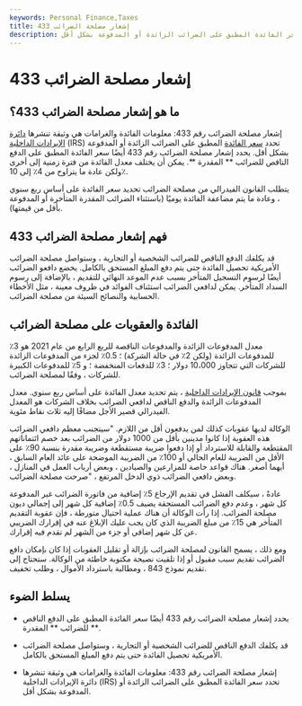 ```yaml
---
keywords: Personal Finance,Taxes
title: إشعار مصلحة الضرائب 433
description: يحدد إشعار مصلحة الضرائب رقم 433 سعر الفائدة المطبق على الضرائب الزائدة أو المدفوعة بشكل أقل.
---
```


# إشعار مصلحة الضرائب 433
## ما هو إشعار مصلحة الضرائب 433؟

إشعار مصلحة الضرائب رقم 433: معلومات الفائدة والغرامات هي وثيقة تنشرها [دائرة الإيرادات الداخلية](/irs) (IRS) تحدد [سعر الفائدة](/interestrate) المطبق على الضرائب الزائدة أو المدفوعة بشكل أقل. يحدد إشعار مصلحة الضرائب رقم 433 أيضًا سعر الفائدة المطبق على الدفع الناقص للضرائب ** المقدرة **. يمكن أن يختلف معدل الفائدة من فترة زمنية إلى أخرى ولكن عادة ما يتراوح من 4٪ إلى 10٪.

يتطلب القانون الفيدرالي من مصلحة الضرائب تحديد سعر الفائدة على أساس ربع سنوي ، وعادة ما يتم مضاعفة الفائدة يوميًا (باستثناء الضرائب المقدرة المتأخرة أو المدفوعة بأقل من قيمتها).

## فهم إشعار مصلحة الضرائب 433

قد يكلفك الدفع الناقص للضرائب الشخصية أو التجارية ، وستواصل مصلحة الضرائب الأمريكية تحصيل الفائدة حتى يتم دفع المبلغ المستحق بالكامل. يخضع دافعو الضرائب أيضًا لرسوم التسجيل المتأخر بسبب عدم الموعد النهائي للتقديم ، بالإضافة إلى رسوم السداد المتأخر. يمكن لدافعي الضرائب استئناف الفوائد في ظروف معينة ، مثل الأخطاء الحسابية والنصائح السيئة من مصلحة الضرائب.

## الفائدة والعقوبات على مصلحة الضرائب

معدل المدفوعات الزائدة والمدفوعات الناقصة للربع الرابع من عام 2021 هو 3٪ للمدفوعات الزائدة (ولكن 2٪ في حالة الشركة) ؛ 0.5٪ لجزء من المدفوعات الزائدة للشركات التي تتجاوز 10،000 دولار ؛ 3٪ للدفعات المنخفضة ؛ و 5٪ للمدفوعات الكبيرة للشركات ، وفقًا لمصلحة الضرائب.

بموجب [قانون الإيرادات الداخلية](/internal-revenue-code) ، يتم تحديد معدل الفائدة على أساس ربع سنوي. معدل المدفوعات الزائدة والدفع الناقص لدافعي الضرائب بخلاف الشركات هو المعدل الفيدرالي قصير الأجل مضافًا إليه ثلاث نقاط مئوية.

الوكالة لديها عقوبات كذلك لمن يدفعون أقل من اللازم. "سيتجنب معظم دافعي الضرائب هذه العقوبة إذا كانوا مدينين بأقل من 1000 دولار من الضرائب بعد خصم ائتماناتهم المقتطعة والقابلة للاسترداد أو إذا دفعوا ضريبة مستقطعة وضريبة مقدرة بنسبة 90٪ على الأقل من الضريبة للعام الحالي أو 100٪ من الضريبة الموضحة على عائد العام السابق ، أيهما أصغر. هناك قواعد خاصة للمزارعين والصيادين ، وبعض أرباب العمل في المنازل ، وبعض دافعي الضرائب ذوي الدخل المرتفع ، "صرحت مصلحة الضرائب.

عادةً ، سيكلف الفشل في تقديم الإرجاع 5٪ إضافية من فاتورة الضرائب غير المدفوعة كل شهر ، وعدم دفع الضرائب المستحقة يضيف 0.5٪ إضافية كل شهر إلى إجمالي ديون مصلحة الضرائب. إذا رأت الوكالة أن هناك عملية احتيال متورطة ، فإن عقوبة التقديم المتأخر هي 15٪ من مبلغ الضريبة الذي كان يجب عليك الإبلاغ عنه في إقرارك الضريبي عن كل شهر إضافي أو جزء من الشهر لم تقدم فيه إقرارك.

ومع ذلك ، يسمح القانون لمصلحة الضرائب بإزالة أو تقليل العقوبات إذا كان بإمكان دافع الضرائب تقديم سبب مقبول أو إذا تلقيت نصيحة مكتوبة خاطئة من الوكالة. ستحتاج إلى تقديم نموذج 843 ، ومطالبة باسترداد الأموال ، وطلب تخفيف.

## يسلط الضوء

- يحدد إشعار مصلحة الضرائب رقم 433 أيضًا سعر الفائدة المطبق على الدفع الناقص ** للضرائب ** المقدرة.

- قد يكلفك الدفع الناقص للضرائب الشخصية أو التجارية ، وستواصل مصلحة الضرائب الأمريكية تحصيل الفائدة حتى يتم دفع المبلغ المستحق بالكامل.

- إشعار مصلحة الضرائب رقم 433: معلومات الفائدة والغرامات هي وثيقة تنشرها دائرة الإيرادات الداخلية (IRS) تحدد سعر الفائدة المطبق على الضرائب الزائدة أو المدفوعة بشكل أقل.

